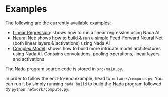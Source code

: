 # Examples

The following are the currently available examples:

- [Linear Regression](./linear_regression): shows how to run a linear regression using Nada AI
- [Neural Net](./neural_net): shows how to build & run a simple Feed-Forward Neural Net (both linear layers & activations) using Nada AI
- [Complex Model](./complex_model): shows how to build more intricate model architectures using Nada AI. Contains convolutions, pooling operations, linear layers and activations

The Nada program source code is stored in `src/main.py`.

In order to follow the end-to-end example, head to `network/compute.py`. You can run it by simply running `nada build` to build the Nada program followed by `python network/compute.py`.

